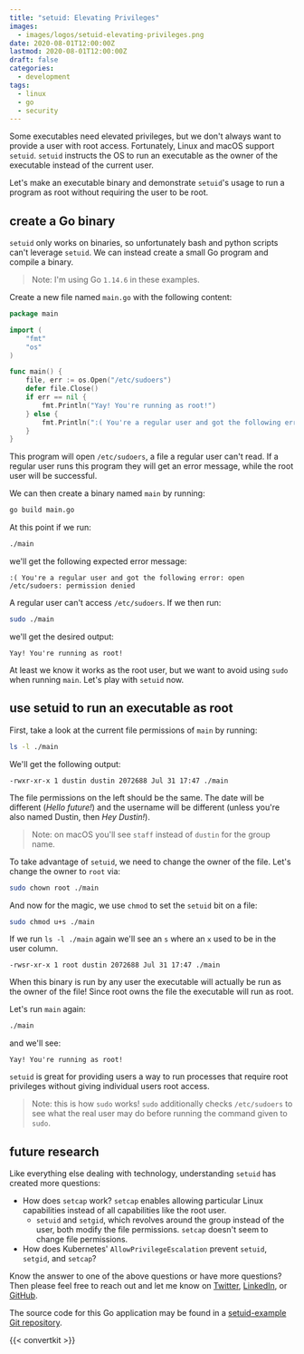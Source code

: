 ```yaml
---
title: "setuid: Elevating Privileges"
images:
  - images/logos/setuid-elevating-privileges.png
date: 2020-08-01T12:00:00Z
lastmod: 2020-08-01T12:00:00Z
draft: false
categories:
  - development
tags:
  - linux
  - go
  - security
---
```


Some executables need elevated privileges, but we don't always want to provide a user with root access. Fortunately, Linux and macOS support `setuid`.
`setuid` instructs the OS to run an executable as the owner of the executable instead of the current user.

Let's make an executable binary and demonstrate `setuid`'s usage to run a program as root without requiring the user to be root.

## create a Go binary

`setuid` only works on binaries, so unfortunately bash and python scripts can't leverage `setuid`. We can instead create a small Go program and compile a binary.

> Note: I'm using Go `1.14.6` in these examples.

Create a new file named `main.go` with the following content:

```go
package main

import (
	"fmt"
	"os"
)

func main() {
	file, err := os.Open("/etc/sudoers")
	defer file.Close()
	if err == nil {
		fmt.Println("Yay! You're running as root!")
	} else {
		fmt.Println(":( You're a regular user and got the following error:", err)
	}
}
```

This program will open `/etc/sudoers`, a file a regular user can't read. If a regular user runs this program they will get an error message, while the root user will be successful.

We can then create a binary named `main` by running:

```bash
go build main.go
```

At this point if we run:

```bash
./main
```

we'll get the following expected error message:

```
:( You're a regular user and got the following error: open /etc/sudoers: permission denied
```

A regular user can't access `/etc/sudoers`. If we then run:

```bash
sudo ./main
```

we'll get the desired output:

```
Yay! You're running as root!
```

At least we know it works as the root user, but we want to avoid using `sudo` when running `main`. Let's play with `setuid` now.

## use setuid to run an executable as root

First, take a look at the current file permissions of `main` by running:

```bash
ls -l ./main
```

We'll get the following output:

```
-rwxr-xr-x 1 dustin dustin 2072688 Jul 31 17:47 ./main
```

The file permissions on the left should be the same. The date will be different (_Hello future!_) and the username will be different (unless you're also named Dustin, then _Hey Dustin!_).

> Note: on macOS you'll see `staff` instead of `dustin` for the group name.

To take advantage of `setuid`, we need to change the owner of the file. Let's change the owner to `root` via:

```bash
sudo chown root ./main
```

And now for the magic, we use `chmod` to set the `setuid` bit on a file:

```bash
sudo chmod u+s ./main
```

If we run `ls -l ./main` again we'll see an `s` where an `x` used to be in the user column.

```
-rwsr-xr-x 1 root dustin 2072688 Jul 31 17:47 ./main
```

When this binary is run by any user the executable will actually be run as the owner of the file! Since root owns the file the executable will run as root.

Let's run `main` again:

```bash
./main
```

and we'll see:

```
Yay! You're running as root!
```

`setuid` is great for providing users a way to run processes that require root privileges without giving individual users root access.

> Note: this is how `sudo` works! `sudo` additionally checks `/etc/sudoers` to see what the real user may do before running the command
> given to `sudo`.

## future research

Like everything else dealing with technology, understanding `setuid` has created more questions:

- How does `setcap` work? `setcap` enables allowing particular Linux capabilities instead of all capabilities like the root user.
  - `setuid` and `setgid`, which revolves around the group instead of the user, both modify the file permissions. `setcap` doesn't seem to change file permissions.
- How does Kubernetes' `AllowPrivilegeEscalation` prevent `setuid`, `setgid`, and `setcap`?

Know the answer to one of the above questions or have more questions? Then please feel free to
reach out and let me know on [Twitter](https://twitter.com/dustinspecker), [LinkedIn](https://www.linkedin.com/in/dustin-specker/), or [GitHub](https://github.com/dustinspecker).

The source code for this Go application may be found in a [setuid-example Git repository](https://github.com/dustinspecker/setuid-example).

{{< convertkit >}}
